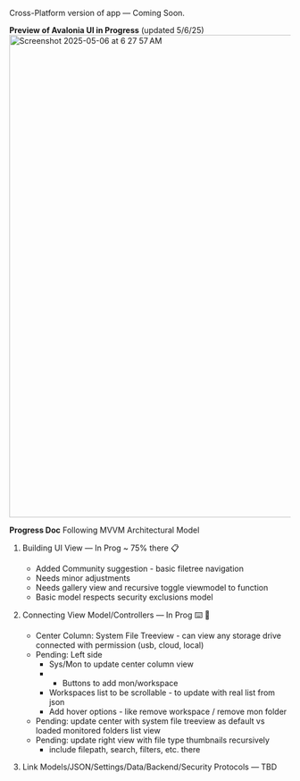 Cross-Platform version of app — Coming Soon. 

**Preview of Avalonia UI in Progress**
(updated 5/6/25)
<img width="864" alt="Screenshot 2025-05-06 at 6 27 57 AM" src="https://github.com/user-attachments/assets/6b5e7acb-d456-471b-8e9e-8de953dc919e" />



**Progress Doc**
Following MVVM Architectural Model
1. Building UI View — In Prog ~ 75% there 📋
   - Added Community suggestion - basic filetree navigation
   - Needs minor adjustments
   - Needs gallery view and recursive toggle viewmodel to function
   - Basic model respects security exclusions model

3. Connecting View Model/Controllers — In Prog ⌨️ 💬
   - Center Column: System File Treeview - can view any storage drive connected with permission (usb, cloud, local)
   - Pending: Left side
        - Sys/Mon to update center column view
        - + Buttons to add mon/workspace
        - Workspaces list to be scrollable - to update with real list from json
        - Add hover options - like remove workspace / remove mon folder
   - Pending: update center with system file treeview as default vs loaded monitored folders list view
   - Pending: update right view with file type thumbnails recursively
        - include filepath, search, filters, etc. there

5. Link Models/JSON/Settings/Data/Backend/Security Protocols — TBD
